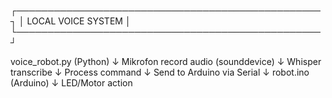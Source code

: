 ┌─────────────────────────────────────────────────┐
│          LOCAL VOICE SYSTEM                     │
└─────────────────────────────────────────────────┘

voice_robot.py (Python)
    ↓
Mikrofon record audio (sounddevice)
    ↓
Whisper transcribe
    ↓
Process command
    ↓
Send to Arduino via Serial
    ↓
robot.ino (Arduino)
    ↓
LED/Motor action